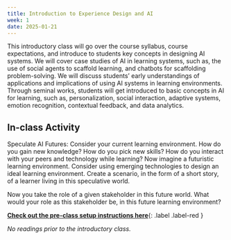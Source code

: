 ```yaml
---
title: Introduction to Experience Design and AI 
week: 1
date: 2025-01-21
---
```


This introductory class will go over the course syllabus, course expectations, and introduce to students key concepts in designing AI systems. We will cover case studies of AI in learning systems, such as, the use of social agents to scaffold learning, and chatbots for scaffolding problem-solving. We will discuss students’ early understandings of applications and implications of using AI systems in learning environments. Through seminal works, students will get introduced to basic concepts in AI for learning, such as, personalization, social interaction, adaptive systems, emotion recognition, contextual feedback, and data analytics. 


## In-class Activity
Speculate AI Futures: Consider your current learning environment. How do you gain new knowledge? How do you pick new skills? How do you interact with your peers and technology while learning? Now imagine a futuristic learning environment. Consider using emerging technologies to design an ideal learning environment. Create a scenario, in the form of a short story, of a learner living in this speculative world. 

Now you take the role of a given stakeholder in this future world. What would your role as this stakeholder be, in this future learning environment? 

**[Check out the pre-class setup instructions here](xdai-nyu.github.io)**{: .label .label-red }

*No readings prior to the introductory class.*


<!-- 1. Create a [new repository based on Just the Class](https://github.com/kevinlin1/just-the-class/generate).
1. Configure a [publishing source for GitHub Pages](https://help.github.com/en/articles/configuring-a-publishing-source-for-github-pages). Your course website is now live!
1. Update `_config.yml` with your course information.
1. Edit and create `.md` [Markdown files](https://guides.github.com/features/mastering-markdown/) to add your content.
 -->